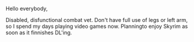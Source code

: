 Hello everybody,

Disabled, disfunctional combat vet.  Don't have full use of legs or left arm, so I spend my days playing video games now.
Planningto enjoy Skyrim as soon as it finnishes DL'ing.
